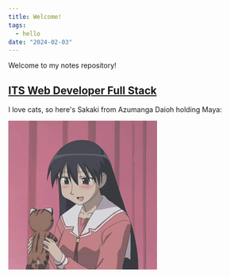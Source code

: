```yaml
---
title: Welcome!
tags:
  - hello
date: "2024-02-03"
---
```

Welcome to my notes repository!

## [ITS Web Developer Full Stack](./its-web-fullstack/index.md)

I love cats, so here's Sakaki from Azumanga Daioh holding Maya:

![sakaki](./sakaki.gif)
